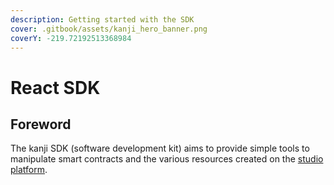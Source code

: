 ```yaml
---
description: Getting started with the SDK
cover: .gitbook/assets/kanji_hero_banner.png
coverY: -219.72192513368984
---
```


# React SDK

## Foreword

The kanji SDK (software development kit) aims to provide simple tools to manipulate smart contracts and the various resources created on the [studio platform](https://studio.kanji.io).

